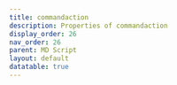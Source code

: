 ```yaml
---
title: commandaction
description: Properties of commandaction
display_order: 26
nav_order: 26
parent: MD Script
layout: default
datatable: true
---
```



